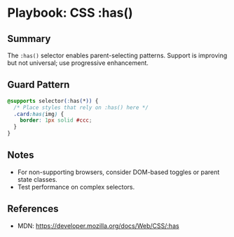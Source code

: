 # Playbook: CSS :has()

## Summary
The `:has()` selector enables parent-selecting patterns. Support is improving but not universal; use progressive enhancement.

## Guard Pattern
```css
@supports selector(:has(*)) {
  /* Place styles that rely on :has() here */
  .card:has(img) {
    border: 1px solid #ccc;
  }
}
```

## Notes
- For non-supporting browsers, consider DOM-based toggles or parent state classes.
- Test performance on complex selectors.

## References
- MDN: https://developer.mozilla.org/docs/Web/CSS/:has
